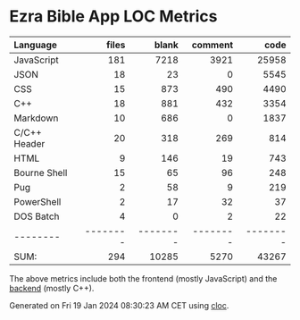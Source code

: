 # Ezra Bible App LOC Metrics

Language|files|blank|comment|code
:-------|-------:|-------:|-------:|-------:
JavaScript|181|7218|3921|25958
JSON|18|23|0|5545
CSS|15|873|490|4490
C++|18|881|432|3354
Markdown|10|686|0|1837
C/C++ Header|20|318|269|814
HTML|9|146|19|743
Bourne Shell|15|65|96|248
Pug|2|58|9|219
PowerShell|2|17|32|37
DOS Batch|4|0|2|22
--------|--------|--------|--------|--------
SUM:|294|10285|5270|43267

The above metrics include both the frontend (mostly JavaScript) and the [backend](https://github.com/ezra-bible-app/node-sword-interface) (mostly C++).

Generated on Fri 19 Jan 2024 08:30:23 AM CET using [cloc](https://github.com/AlDanial/cloc).